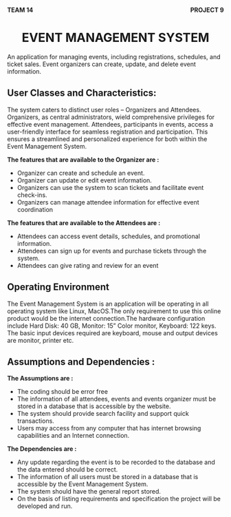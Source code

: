 **<p style="text-align:left;">
    TEAM 14
    <span style="float:right;">
        PROJECT 9
    </span>**
</p>

# <div style="text-align: CENTER"> EVENT MANAGEMENT SYSTEM  </div>

An application for managing events, including registrations,
schedules, and ticket sales. Event organizers can create, update, and delete
event information.

## User Classes and Characteristics:

The system caters to distinct user roles – Organizers and Attendees. Organizers, as central administrators, wield comprehensive privileges for effective event management. Attendees, participants in events, access a user-friendly interface for seamless registration and participation. This ensures a streamlined and personalized experience for both within the Event Management System.

**The features that are available to the Organizer are :**

- Organizer can create and schedule an event.
- Organizer can update or edit event information.
- Organizers can use the system to scan tickets and facilitate event check-ins.
- Organizers can manage attendee information for effective event coordination

**The features that are available to the Attendees are :**

- Attendees can access event details, schedules, and promotional information.
- Attendees can sign up for events and purchase tickets through the system.
- Attendees can give rating and review for an event

## Operating Environment

The Event Management System is an application will be operating in all operating system like Linux, MacOS.The
only requirement to use this online product would be the internet connection.The hardware configuration include Hard Disk: 40 GB, Monitor: 15” Color monitor, Keyboard:
122 keys. The basic input devices required are keyboard, mouse and output devices are monitor,
printer etc.

## Assumptions and Dependencies :

**The Assumptions are :**

- The coding should be error free
- The information of all attendees, events and events organizer must be stored in a database that is accessible by the website.
- The system should provide search facility and support quick transactions.
- Users may access from any computer that has internet browsing capabilities and an Internet connection.

**The Dependencies are :**

- Any update regarding the event is to be recorded to the database and the data entered should be correct.
- The information of all users must be stored in a database that is accessible by the Event Management System.
- The system should have the general report stored.
- On the basis of listing requirements and specification the project will be developed and run.
